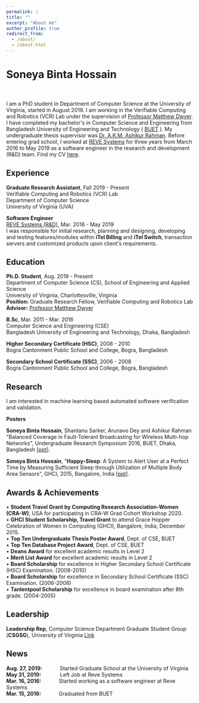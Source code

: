```yaml
---
permalink: /
title: ""
excerpt: "About me"
author_profile: true
redirect_from: 
  - /about/
  - /about.html
---
```


# Soneya Binta Hossain 

<br><br>
I am a PhD student in Department of Computer Science at the University of Virginia, started in August 2019. I am working in the Verifiable Computing and Robotics (VCR) Lab under the supervision of [Professor Matthew Dwyer](https://matthewbdwyer.github.io/). I have completed my bachelor's in Computer Science and Engineering from Bangladesh University of Engineering and Technology ( [BUET](https://www.buet.ac.bd/web/) ). My undergraduate thesis supervisor was  [Dr. A.K.M. Ashikur Rahman](https://cse.buet.ac.bd/faculty/facdetail.php?id=ashikurrahman). Before entering grad school, I worked at [REVE Systems](https://en.wikipedia.org/wiki/REVE_Systems) for three years from March 2016 to May 2019 as a software engineer in the research and development (R&D) team. Find my CV [here](https://drive.google.com/file/d/1F9nySMguiYvxkB5b1glYeAzV9pIMLPd5/view).


## Experience

**Graduate Research Assistant**, Fall 2019 - Present  
Verifiable Computing and Robotics (VCR) Lab  
Department of Computer Science  
University of Virginia (UVA)  

**Software Engineer**  
[REVE Systems (R&D)](https://en.wikipedia.org/wiki/REVE_Systems),  Mar. 2016 - May 2019  
I was responsible for initial research, planning and designing, developing and testing features/modules within **iTel Billing** and **iTel Switch**, transaction servers and customized products upon client's requirements.



## Education

**Ph.D. Student**,  Aug. 2019 - Present  
Department of Computer Science (CS), School of Engineering and Applied Science  
University of Virginia, Charlottesville, Virginia  
**Position:** Graduate Research Fellow, Verifiable Computing and Robotics Lab  
**Advisor:** [Professor Matthew Dwyer](https://matthewbdwyer.github.io/)


**B.Sc**, Mar. 2011 - Mar. 2016  
Computer Science and Engineering (CSE)  
Bangladesh University of Engineering and Technology, Dhaka, Bangladesh  


**Higher Secondary Certificate (HSC)**, 2008 - 2010  
Bogra Cantonment Public School and College, Bogra, Bangladesh

**Secondary School Certificate (SSC)**, 2006 - 2008  
Bogra Cantonment Public School and College, Bogra, Bangladesh
 

## Research

I am interested in machine learning based automated software verification and validation. 


**Posters**

**Soneya Binta Hossain**, Shantanu Sarker, Arunavo Dey and Ashikur Rahman "Balanced Coverage in Fault-Tolerant Broadcasting for Wireless Multi-hop Networks", Undergraduate Research Symposium 2016, BUET, Dhaka, Bangladesh [[ppt](https://drive.google.com/file/d/1mD6-1oBXy8gPk3zsBTrq7PGM283r1pca/view)].

**Soneya Binta Hossain**, "**Happy-Sleep**: A System to Alert User at a Perfect Time by Measuring Sufficient Sleep
through Utilization of Multiple Body Area Sensors", GHCI, 2015, Bangalore, India [[ppt](https://drive.google.com/file/d/1hS7wXX0QUMWwmhqGl15NfQY2XoOYbw4V/view)].



## Awards & Achievements


• **Student Travel Grant by Computing Research Association-Women (CRA-W)**, USA for participating in CRA-W Grad Cohort Workshop 2020.  
• **GHCI Student Scholarship, Travel Grant** to attend Grace Hopper Celebration of Women in Computing (GHCI), Bangalore, India, December 2015.  
• **Top Ten Undergraduate Thesis Poster Award**, Dept. of CSE, BUET  
• **Top Ten Database Project Award**, Dept. of CSE, BUET  
• **Deans Award** for excellent academic results in Level 2  
• **Merit List Award** for excellent academic results in Level 2  
• **Board Scholarship** for excellence in Higher Secondary School Certificate (HSC) Examination. (2008-2010)  
• **Board Scholarship** for excellence in Secondary School Certificate (SSC) Examination. (2006-2008)  
• **Tanlentpool Scholarship** for excellence in board examination after 8th grade. (2004-2005)


## Leadership

**Leadership Rep**, Computer Science Department Graduate Student Group (**CSGSG**), University of Virginia [Link](https://csgsg.org/)




## News

**Aug. 27, 2019:** &nbsp; &nbsp; &nbsp; &nbsp; &nbsp; &nbsp;Started Graduate School at the University of Virginia  
**May 31, 2019:** &nbsp; &nbsp; &nbsp; &nbsp; &nbsp; &nbsp;&nbsp;Left Job at Reve Systems  
**Mar. 16, 2016:** &nbsp; &nbsp; &nbsp; &nbsp; &nbsp; &nbsp;Started working as a software engineer at Reve Systems  
**Mar. 15, 2016:** &nbsp; &nbsp; &nbsp; &nbsp; &nbsp; &nbsp;Graduated from BUET  









